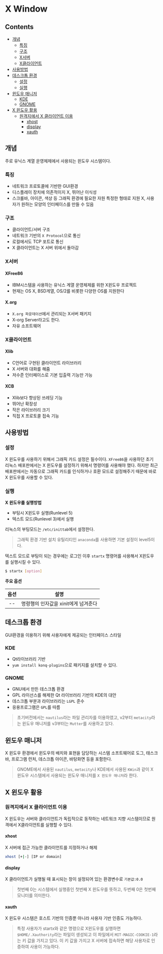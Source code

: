 X Window
===
Contents
---
- [개념](#개념)
  - [특징](#특징)
  - [구조](#구조)
  - [X서버](#x서버)
  - [X클라이언트](#x클라이언트)
- [사용방법](#사용방법)
- [데스크톱 환경](#데스크톱-환경)
  - [설정](#설정)
  - [실행](#실행)
- [윈도우 매니저](#윈도우-매니저)
  - [KDE](#KDE)
  - [GNOME](#GNOME)
- [X 윈도우 활용](#x-윈도우-활용)
    - [원격지에서 X 클라이언트 이용](#원격지에서-x-클라이언트-이용)
      - [xhost](#xhost)
      - [display](#display)
      - [xauth](#xauth)


개념
---
주로 유닉스 계열 운영체제에서 사용되는 윈도우 시스템이다.

### 특징
- 네트워크 프로토콜에 기반한 GUI환경
- 디스플레이 장치에 의존적이지 X, 뛰어난 이식성
- 스크롤바, 아이콘, 색상 등 그래픽 환경에 필요한 자원 특정한 형태로 지원 X, 사용자가 원하는 모양의 인터페이스를 만들 수 있음

### 구조
- 클라이언트/서버 구조
- 네트워크 기반의 `X Protocol`으로 통신
- 로컬에서도 TCP 포트로 통신
- X 클라이언트는 X 서버 위에서 돌아감

### X서버
#### XFree86
- IBM시스템을 사용하는 유닉스 계열 운영체제를 위한 X윈도우 프로젝트
- 현재는 OS X, BSD게열, OS/2를 비롯한 다양한 OS를 지원한다

#### X.org
- `X.org 파운데이션`에서 관리되는 X서버 패키지
- X-org Server라고도 한다.
- 자유 소프트웨어

### X클라이언트
#### Xlib
- C언어로 구현된 클라이언트 라이브러리
- X 서버와 대화를 해줌
- 저수준 인터페이스로 기본 입출력 기능만 가능

#### XCB
- Xlib보다 향상된 쓰레딩 기능
- 뛰어난 확장성
- 작은 라이브러리 크기
- 직접 X 프로토콜 접속 기능

사용방법
---

### 설정
X 윈도우를 사용하기 위해서 그래픽 카드 설정은 필수이다. `XFree86`을 사용하던 초기 리눅스 배포판에서는 X 윈도우를 설정하기 위해서 명령어를 사용해야 했다. 하지만 최근 배포판에서는 자동으로 그래픽 카드를 인식하거나 호환 모드로 설정해주기 때문에 바로 X 윈도우를 사용할 수 있다.

### 실행
**X 윈도우를 실행방법**
- 부팅시 X윈도우 실행(Runlevel 5)
- 텍스트 모드(Runlevel 3)에서 실행

리눅스의 부팅모드는 `/etc/inittab`에서 설정한다.

> 그래픽 환경 기반 설치 유틸리티인 `anaconda`를 사용하면 기본 설정이 level5이다.

텍스트 모드로 부팅이 되는 경우에는 로그인 이후 `startx` 명령어를 사용해서 X윈도우를 실행시킬 수 있다.

```bash
$ startx [option]
```

**주요 옵션**

| 옵션 | 설명     |
| :-------------: | ------------- |
| --     | 명령행의 인자값을 xinit에게 넘겨준다       |

데스크톱 환경
---
GUI환경을 이용하기 위해 사용자에게 제공되는 인터페이스 스타일

### KDE
- Qt라이브러리 기반
- `yum install konq-plugins`으로 패키지를 설치할 수 있다.

### GNOME
- GNU에서 만든 데스크톱 환경
- GPL 라이선스를 해제한 Qt 라이브러리 기반의 KDE의 대안
- 데스크톱 부분과 라이브러리는 `LGPL` 준수
- 응용프로그램은 `GPL`를 따름

> 초기버전에서는 `nautilus`라는 파일 관리자를 이용하였고, v2부터 `metacity`라는 윈도우 매니저를 v3부터는 `Mutter`를 사용하고 있다.

윈도우 매니저
---
X 윈도우 환경에서 윈도우의 배치와 표현을 담당하는 시스템 소프트웨어로 도그,  태스크 바, 프로그램 런처, 데스크톱 아이콘, 바탕화면 등을 포함한다.

> GNOME에서 사용된 `nautilus`, `metacity`나 KDE에서 사용된 `KWin`과 같이 X 윈도우 시스템에서 사용되는 윈도우 매니저를 `X 윈도우 매니저`라 한다.

X 윈도우 활용
---
### 원격지에서 X 클라이언트 이용
X 윈도우는 서버와 클라이언트가 독립적으로 동작하는 네트워크 지향 시스템이므로 원격에서 X클라이언트를 실행할 수 있다.

#### xhost
X 서버에 접근 가능한 클라이언트를 지정하거나 해제

```bash
xhost [+|-] [IP or domain]
```

#### display
X 클라이언트가 실행될 때 표시되는 창이 설정되어 있는 환경변수로 `기본값:0.0`

> 첫번째 0는 시스템에서 실행중인 첫번째 X 윈도우를 뜻하고, 두번째 0은 첫번째 모니터를 의미한다.

#### xauth
X 윈도우 시스템은 호스트 기반의 인증뿐 아니라 사용자 기반 인증도 가능하다.

> 특정 사용자가 startx와 같은 명령으로 X윈도우를 실행하면 `$HOME/.Xauthority`라는 파일이 생성되고 이 파일에서 `MIT-MAGIC-COOKIE-1`라는 키 값을 가지고 있다. 이 키 값을 가지고 X 서버에 접속하면 해당 사용자로 인증하여 사용이 가능하다.
